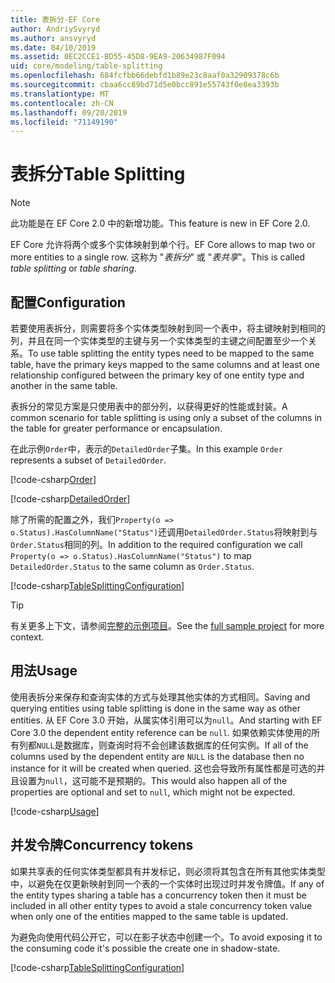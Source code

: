 ```yaml
---
title: 表拆分-EF Core
author: AndriySvyryd
ms.author: ansvyryd
ms.date: 04/10/2019
ms.assetid: 0EC2CCE1-BD55-45D8-9EA9-20634987F094
uid: core/modeling/table-splitting
ms.openlocfilehash: 684fcfbb66debfd1b89e23c8aaf0a32909378c6b
ms.sourcegitcommit: cbaa6cc89bd71d5e0bcc891e55743f0e8ea3393b
ms.translationtype: MT
ms.contentlocale: zh-CN
ms.lasthandoff: 09/20/2019
ms.locfileid: "71149190"
---
```

# <a name="table-splitting"></a><span data-ttu-id="2f347-102">表拆分</span><span class="sxs-lookup"><span data-stu-id="2f347-102">Table Splitting</span></span>

>[!NOTE]
> <span data-ttu-id="2f347-103">此功能是在 EF Core 2.0 中的新增功能。</span><span class="sxs-lookup"><span data-stu-id="2f347-103">This feature is new in EF Core 2.0.</span></span>

<span data-ttu-id="2f347-104">EF Core 允许将两个或多个实体映射到单个行。</span><span class="sxs-lookup"><span data-stu-id="2f347-104">EF Core allows to map two or more entities to a single row.</span></span> <span data-ttu-id="2f347-105">这称为 "_表拆分_" 或 "_表共享_"。</span><span class="sxs-lookup"><span data-stu-id="2f347-105">This is called _table splitting_ or _table sharing_.</span></span>

## <a name="configuration"></a><span data-ttu-id="2f347-106">配置</span><span class="sxs-lookup"><span data-stu-id="2f347-106">Configuration</span></span>

<span data-ttu-id="2f347-107">若要使用表拆分，则需要将多个实体类型映射到同一个表中，将主键映射到相同的列，并且在同一个实体类型的主键与另一个实体类型的主键之间配置至少一个关系。</span><span class="sxs-lookup"><span data-stu-id="2f347-107">To use table splitting the entity types need to be mapped to the same table, have the primary keys mapped to the same columns and at least one relationship configured between the primary key of one entity type and another in the same table.</span></span>

<span data-ttu-id="2f347-108">表拆分的常见方案是只使用表中的部分列，以获得更好的性能或封装。</span><span class="sxs-lookup"><span data-stu-id="2f347-108">A common scenario for table splitting is using only a subset of the columns in the table for greater performance or encapsulation.</span></span>

<span data-ttu-id="2f347-109">在此示例`Order`中，表示的`DetailedOrder`子集。</span><span class="sxs-lookup"><span data-stu-id="2f347-109">In this example `Order` represents a subset of `DetailedOrder`.</span></span>

[!code-csharp[Order](../../../samples/core/Modeling/TableSplitting/Order.cs?name=Order)]

[!code-csharp[DetailedOrder](../../../samples/core/Modeling/TableSplitting/DetailedOrder.cs?name=DetailedOrder)]

<span data-ttu-id="2f347-110">除了所需的配置之外，我们`Property(o => o.Status).HasColumnName("Status")`还调用`DetailedOrder.Status`将映射到与`Order.Status`相同的列。</span><span class="sxs-lookup"><span data-stu-id="2f347-110">In addition to the required configuration we call `Property(o => o.Status).HasColumnName("Status")` to map `DetailedOrder.Status` to the same column as `Order.Status`.</span></span>

[!code-csharp[TableSplittingConfiguration](../../../samples/core/Modeling/TableSplitting/TableSplittingContext.cs?name=TableSplitting&highlight=3)]

> [!TIP]
> <span data-ttu-id="2f347-111">有关更多上下文，请参阅[完整的示例项目](https://github.com/aspnet/EntityFramework.Docs/tree/master/samples/core/Modeling/TableSplitting)。</span><span class="sxs-lookup"><span data-stu-id="2f347-111">See the [full sample project](https://github.com/aspnet/EntityFramework.Docs/tree/master/samples/core/Modeling/TableSplitting) for more context.</span></span>

## <a name="usage"></a><span data-ttu-id="2f347-112">用法</span><span class="sxs-lookup"><span data-stu-id="2f347-112">Usage</span></span>

<span data-ttu-id="2f347-113">使用表拆分来保存和查询实体的方式与处理其他实体的方式相同。</span><span class="sxs-lookup"><span data-stu-id="2f347-113">Saving and querying entities using table splitting is done in the same way as other entities.</span></span> <span data-ttu-id="2f347-114">从 EF Core 3.0 开始，从属实体引用可以为`null`。</span><span class="sxs-lookup"><span data-stu-id="2f347-114">And starting with EF Core 3.0 the dependent entity reference can be `null`.</span></span> <span data-ttu-id="2f347-115">如果依赖实体使用的所有列都`NULL`是数据库，则查询时将不会创建该数据库的任何实例。</span><span class="sxs-lookup"><span data-stu-id="2f347-115">If all of the columns used by the dependent entity are `NULL` is the database then no instance for it will be created when queried.</span></span> <span data-ttu-id="2f347-116">这也会导致所有属性都是可选的并且设置为`null`，这可能不是预期的。</span><span class="sxs-lookup"><span data-stu-id="2f347-116">This would also happen all of the properties are optional and set to `null`, which might not be expected.</span></span>

[!code-csharp[Usage](../../../samples/core/Modeling/TableSplitting/Program.cs?name=Usage)]

## <a name="concurrency-tokens"></a><span data-ttu-id="2f347-117">并发令牌</span><span class="sxs-lookup"><span data-stu-id="2f347-117">Concurrency tokens</span></span>

<span data-ttu-id="2f347-118">如果共享表的任何实体类型都具有并发标记，则必须将其包含在所有其他实体类型中，以避免在仅更新映射到同一个表的一个实体时出现过时并发令牌值。</span><span class="sxs-lookup"><span data-stu-id="2f347-118">If any of the entity types sharing a table has a concurrency token then it must be included in all other entity types to avoid a stale concurrency token value when only one of the entities mapped to the same table is updated.</span></span>

<span data-ttu-id="2f347-119">为避免向使用代码公开它，可以在影子状态中创建一个。</span><span class="sxs-lookup"><span data-stu-id="2f347-119">To avoid exposing it to the consuming code it's possible the create one in shadow-state.</span></span>

[!code-csharp[TableSplittingConfiguration](../../../samples/core/Modeling/TableSplitting/TableSplittingContext.cs?name=ConcurrencyToken&highlight=2)]